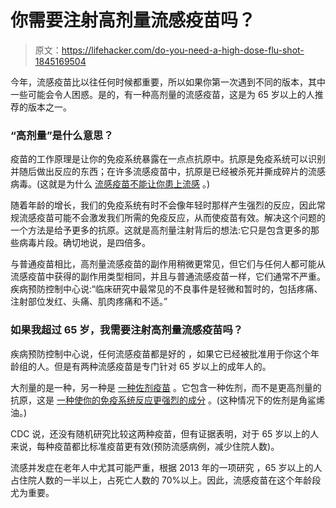 # 你需要注射高剂量流感疫苗吗？

> 原文：<https://lifehacker.com/do-you-need-a-high-dose-flu-shot-1845169504>

今年，流感疫苗比以往任何时候都重要，所以如果你第一次遇到不同的版本，其中一些可能会令人困惑。是的，有一种高剂量的流感疫苗，这是为 65 岁以上的人推荐的版本之一。



### “高剂量”是什么意思？

疫苗的工作原理是让你的免疫系统暴露在一点点抗原中。抗原是免疫系统可以识别并随后做出反应的东西；在许多流感疫苗中，抗原是已经被杀死并撕成碎片的流感病毒。(这就是为什么 [流感疫苗不能让你患上流感](https://lifehacker.com/don-t-let-these-myths-scare-you-away-from-a-flu-shot-1787136173) 。)

随着年龄的增长，我们的免疫系统有时不会像年轻时那样产生强烈的反应，因此常规流感疫苗可能不会激发我们所需的免疫反应，从而使疫苗有效。解决这个问题的一个方法是给予更多的抗原。这就是高剂量注射背后的想法:它只是包含更多的那些病毒片段。确切地说，是四倍多。

与普通疫苗相比，高剂量流感疫苗的副作用稍微更常见，但它们与任何人都可能从流感疫苗中获得的副作用类型相同，并且与普通流感疫苗一样，它们通常不严重。疾病预防控制中心说:“临床研究中最常见的不良事件是轻微和暂时的，包括疼痛、注射部位发红、头痛、肌肉疼痛和不适。”

### 如果我超过 65 岁，我需要注射高剂量流感疫苗吗？

疾病预防控制中心说，任何流感疫苗都是好的 ，如果它已经被批准用于你这个年龄组的人。但是有两种流感疫苗是专门针对 65 岁以上的成年人的。

大剂量的是一种，另一种是 [一种佐剂疫苗](https://www.cdc.gov/flu/prevent/adjuvant.htm) 。它包含一种佐剂，而不是更高剂量的抗原，这是 [一种使你的免疫系统反应更强烈的成分](https://www.cdc.gov/vaccinesafety/concerns/adjuvants.html) 。(这种情况下的佐剂是角鲨烯油。)

CDC 说，还没有随机研究比较这两种疫苗，但有证据表明，对于 65 岁以上的人来说，每种疫苗都比标准疫苗更有效(预防流感病例，减少住院人数)。

流感并发症在老年人中尤其可能严重，根据 2013 年的一项研究 ，65 岁以上的人占住院人数的一半以上，占死亡人数的 70%以上。因此，流感疫苗在这个年龄段尤为重要。